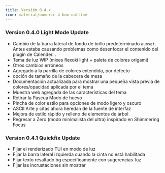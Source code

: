 ```yaml
---
title: Versión 0.4.x
icon: material/numeric-4-box-outline
---
```


### Version 0.4.0 Light Mode Update
- Cambio de la barra lateral de fondo de brillo predeterminado a`unset`. Antes estaba causando problemas como desenfocar el contenido del plugin de Calender.
.
- Tema de luz WIP (mixes flexoki light + paleta de colores origami)
- Otros cambios erróneos
- Agregado a la parrilla de colores extendida, por defecto
- opción de tamaño de la cabecera de mesa
- Documentación actualizada para mostrar una pequeña vista previa de colores/opacidad aplicada por el tema
- Muestra web agregada de las características del tema
- Retirar la Pascua Modo de huevo
- Pincha de color estilo para opciones de modo ligero y oscuro
- ASCII Arte y citas ahora heredan de la fuente de interfaz
- Mejora de estilo rápido y relleno de elementos de árbol
- Regresar a Zero (modo minimalista del ultra) inspirado en Shimmering Focus

### Version 0.4.1 Quickfix Update
- Fijar el renderizado TUI en modo de luz
- Fijar la barra lateral izquierda cuando la cinta no está habilitada
- Fijar texto resaltado bg específicamente con sugerencias-luz
- Fijar las incrustaciones sin mostrar